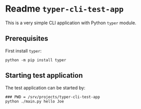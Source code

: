 # Readme `typer-cli-test-app`

This is a very simple CLI application with Python `typer` module.

## Prerequisites

First install `typer`:

```shell
python -m pip install typer
```

## Starting test application

The test application can be started by:

```shell
### PWD = /srv/projects/typer-cli-test-app
python ./main.py hello Joe
```
